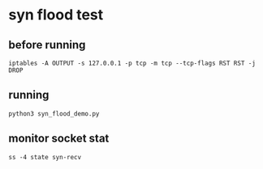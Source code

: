 # syn flood test

## before running
```
iptables -A OUTPUT -s 127.0.0.1 -p tcp -m tcp --tcp-flags RST RST -j DROP
```

## running
```
python3 syn_flood_demo.py
```

## monitor socket stat
```
ss -4 state syn-recv
```
